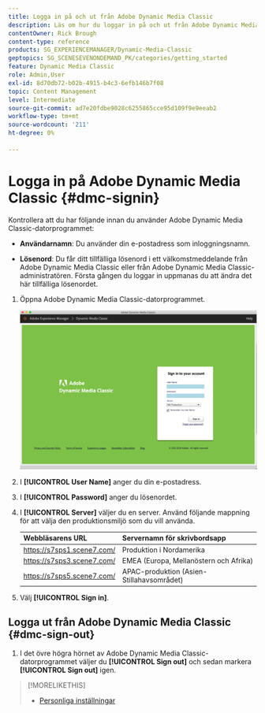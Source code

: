 ```yaml
---
title: Logga in på och ut från Adobe Dynamic Media Classic
description: Läs om hur du loggar in på och ut från Adobe Dynamic Media Classic. Lär dig även hur du ansluter till en produktionsserver i Nordamerika (NA), Europa, Mellanöstern, Afrika (EMEA) eller Asien-Stillahavsområdet (APAC).
contentOwner: Rick Brough
content-type: reference
products: SG_EXPERIENCEMANAGER/Dynamic-Media-Classic
geptopics: SG_SCENESEVENONDEMAND_PK/categories/getting_started
feature: Dynamic Media Classic
role: Admin,User
exl-id: 8d70db72-b02b-4915-b4c3-6efb146b7f08
topic: Content Management
level: Intermediate
source-git-commit: ad7e20fdbe9028c6255865cce95d109f9e9eeab2
workflow-type: tm+mt
source-wordcount: '211'
ht-degree: 0%

---
```


<!-- UPDATE THIS TOPIC AFTER DECEMBER 31, 2020!!!!! -->

# Logga in på Adobe Dynamic Media Classic {#dmc-signin}

Kontrollera att du har följande innan du använder Adobe Dynamic Media Classic-datorprogrammet:

* **Användarnamn**: Du använder din e-postadress som inloggningsnamn.

* **Lösenord**: Du får ditt tillfälliga lösenord i ett välkomstmeddelande från Adobe Dynamic Media Classic eller från Adobe Dynamic Media Classic-administratören. Första gången du loggar in uppmanas du att ändra det här tillfälliga lösenordet.

1. Öppna Adobe Dynamic Media Classic-datorprogrammet.

   ![Adobe Dynamic Media Classic logga in](/help/using/assets/dmclassic-login1.png)

1. I **[!UICONTROL User Name]** anger du din e-postadress.
1. I **[!UICONTROL Password]** anger du lösenordet.
1. I **[!UICONTROL Server]** väljer du en server.
Använd följande mappning för att välja den produktionsmiljö som du vill använda.

   | Webbläsarens URL | Servernamn för skrivbordsapp |
   | --- | --- |
   | https://s7sps1.scene7.com/ | Produktion i Nordamerika |
   | https://s7sps3.scene7.com/ | EMEA (Europa, Mellanöstern och Afrika) |
   | https://s7sps5.scene7.com/ | APAC-produktion (Asien-Stillahavsområdet) |

1. Välj **[!UICONTROL Sign in]**.

## Logga ut från Adobe Dynamic Media Classic {#dmc-sign-out}

1. I det övre högra hörnet av Adobe Dynamic Media Classic-datorprogrammet väljer du **[!UICONTROL Sign out]** och sedan markera **[!UICONTROL Sign out]** igen.

>[!MORELIKETHIS]
>
>* [Personliga inställningar](personal-setup.md#personal_setup)
